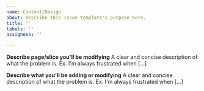```yaml
---
name: Content/Design
about: Describe this issue template's purpose here.
title: ''
labels: ''
assignees: ''

---
```


**Describe page/slice you'll be modifying**
A clear and concise description of what the problem is. Ex. I'm always frustrated when [...]

**Describe what you'll be adding or modifying**
A clear and concise description of what the problem is. Ex. I'm always frustrated when [...]
